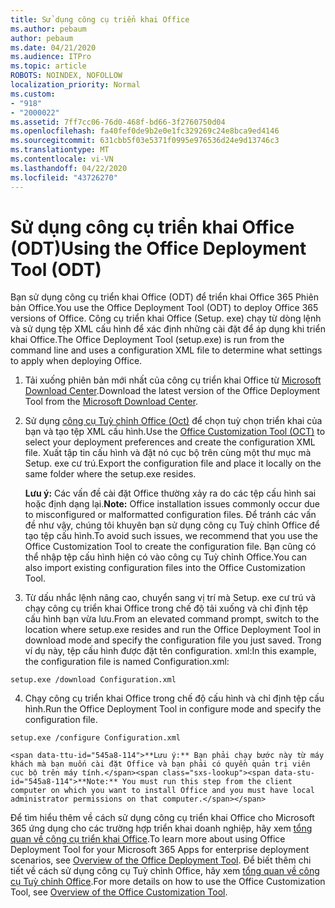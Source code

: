 ```yaml
---
title: Sử dụng công cụ triển khai Office
ms.author: pebaum
author: pebaum
ms.date: 04/21/2020
ms.audience: ITPro
ms.topic: article
ROBOTS: NOINDEX, NOFOLLOW
localization_priority: Normal
ms.custom:
- "918"
- "2000022"
ms.assetid: 7ff7cc06-76d0-468f-bd66-3f2760750d04
ms.openlocfilehash: fa40fef0de9b2e0e1fc329269c24e8bca9ed4146
ms.sourcegitcommit: 631cbb5f03e5371f0995e976536d24e9d13746c3
ms.translationtype: MT
ms.contentlocale: vi-VN
ms.lasthandoff: 04/22/2020
ms.locfileid: "43726270"
---
```

# <a name="using-the-office-deployment-tool-odt"></a><span data-ttu-id="545a8-102">Sử dụng công cụ triển khai Office (ODT)</span><span class="sxs-lookup"><span data-stu-id="545a8-102">Using the Office Deployment Tool (ODT)</span></span>

<span data-ttu-id="545a8-103">Bạn sử dụng công cụ triển khai Office (ODT) để triển khai Office 365 Phiên bản Office.</span><span class="sxs-lookup"><span data-stu-id="545a8-103">You use the Office Deployment Tool (ODT) to deploy Office 365 versions of Office.</span></span> <span data-ttu-id="545a8-104">Công cụ triển khai Office (Setup. exe) chạy từ dòng lệnh và sử dụng tệp XML cấu hình để xác định những cài đặt để áp dụng khi triển khai Office.</span><span class="sxs-lookup"><span data-stu-id="545a8-104">The Office Deployment Tool (setup.exe) is run from the command line and uses a configuration XML file to determine what settings to apply when deploying Office.</span></span>
  
1. <span data-ttu-id="545a8-105">Tải xuống phiên bản mới nhất của công cụ triển khai Office từ [Microsoft Download Center](https://go.microsoft.com/fwlink/p/?LinkID=626065).</span><span class="sxs-lookup"><span data-stu-id="545a8-105">Download the latest version of the Office Deployment Tool from the [Microsoft Download Center](https://go.microsoft.com/fwlink/p/?LinkID=626065).</span></span>

2. <span data-ttu-id="545a8-106">Sử dụng [công cụ Tuỳ chỉnh Office (Oct)](https://config.office.com) để chọn tuỳ chọn triển khai của bạn và tạo tệp XML cấu hình.</span><span class="sxs-lookup"><span data-stu-id="545a8-106">Use the [Office Customization Tool (OCT)](https://config.office.com) to select your deployment preferences and create the configuration XML file.</span></span> <span data-ttu-id="545a8-107">Xuất tập tin cấu hình và đặt nó cục bộ trên cùng một thư mục mà Setup. exe cư trú.</span><span class="sxs-lookup"><span data-stu-id="545a8-107">Export the configuration file and place it locally on the same folder where the setup.exe resides.</span></span>

    <span data-ttu-id="545a8-108">**Lưu ý:** Các vấn đề cài đặt Office thường xảy ra do các tệp cấu hình sai hoặc định dạng lại.</span><span class="sxs-lookup"><span data-stu-id="545a8-108">**Note:** Office installation issues commonly occur due to misconfigured or malformatted configuration files.</span></span> <span data-ttu-id="545a8-109">Để tránh các vấn đề như vậy, chúng tôi khuyên bạn sử dụng công cụ Tuỳ chỉnh Office để tạo tệp cấu hình.</span><span class="sxs-lookup"><span data-stu-id="545a8-109">To avoid such issues, we recommend that you use the Office Customization Tool to create the configuration file.</span></span> <span data-ttu-id="545a8-110">Bạn cũng có thể nhập tệp cấu hình hiện có vào công cụ Tuỳ chỉnh Office.</span><span class="sxs-lookup"><span data-stu-id="545a8-110">You can also import existing configuration files into the Office Customization Tool.</span></span>

3. <span data-ttu-id="545a8-111">Từ dấu nhắc lệnh nâng cao, chuyển sang vị trí mà Setup. exe cư trú và chạy công cụ triển khai Office trong chế độ tải xuống và chỉ định tệp cấu hình bạn vừa lưu.</span><span class="sxs-lookup"><span data-stu-id="545a8-111">From an elevated command prompt, switch to the location where setup.exe resides and run the Office Deployment Tool in download mode and specify the configuration file you just saved.</span></span> <span data-ttu-id="545a8-112">Trong ví dụ này, tệp cấu hình được đặt tên configuration. xml:</span><span class="sxs-lookup"><span data-stu-id="545a8-112">In this example, the configuration file is named Configuration.xml:</span></span>
    
  ```
  setup.exe /download Configuration.xml  
  ```

4. <span data-ttu-id="545a8-113">Chạy công cụ triển khai Office trong chế độ cấu hình và chỉ định tệp cấu hình.</span><span class="sxs-lookup"><span data-stu-id="545a8-113">Run the Office Deployment Tool in configure mode and specify the configuration file.</span></span>
    
  ```
  setup.exe /configure Configuration.xml
  ```

    <span data-ttu-id="545a8-114">**Lưu ý:** Bạn phải chạy bước này từ máy khách mà bạn muốn cài đặt Office và bạn phải có quyền quản trị viên cục bộ trên máy tính.</span><span class="sxs-lookup"><span data-stu-id="545a8-114">**Note:** You must run this step from the client computer on which you want to install Office and you must have local administrator permissions on that computer.</span></span>

<span data-ttu-id="545a8-115">Để tìm hiểu thêm về cách sử dụng công cụ triển khai Office cho Microsoft 365 ứng dụng cho các trường hợp triển khai doanh nghiệp, hãy xem [tổng quan về công cụ triển khai Office](https://docs.microsoft.com/deployoffice/overview-of-the-office-2016-deployment-tool).</span><span class="sxs-lookup"><span data-stu-id="545a8-115">To learn more about using Office Deployment Tool for your Microsoft 365 Apps for enterprise deployment scenarios, see [Overview of the Office Deployment Tool](https://docs.microsoft.com/deployoffice/overview-of-the-office-2016-deployment-tool).</span></span> <span data-ttu-id="545a8-116">Để biết thêm chi tiết về cách sử dụng công cụ Tuỳ chỉnh Office, hãy xem [tổng quan về công cụ Tuỳ chỉnh Office](https://docs.microsoft.com/DeployOffice/overview-of-the-office-customization-tool-for-click-to-run).</span><span class="sxs-lookup"><span data-stu-id="545a8-116">For more details on how to use the Office Customization Tool, see [Overview of the Office Customization Tool](https://docs.microsoft.com/DeployOffice/overview-of-the-office-customization-tool-for-click-to-run).</span></span>
